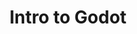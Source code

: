 ---
title: Intro to Godot
layout: default
parent: Godot
grand_parent: Classes
has_children: true
nav_order: 1
---